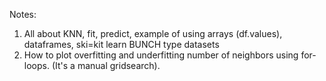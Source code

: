 Notes:

1. All about KNN, fit, predict, example of using arrays (df.values), dataframes, ski=kit learn BUNCH type datasets
2. How to plot overfitting and underfitting number of neighbors using for-loops. (It's a manual gridsearch).
